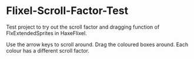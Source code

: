 Flixel-Scroll-Factor-Test
=========================

Test project to try out the scroll factor and dragging function of FlxExtendedSprites in HaxeFlixel.

Use the arrow keys to scroll around.
Drag the coloured boxes around.
Each colour has a different scroll factor.
